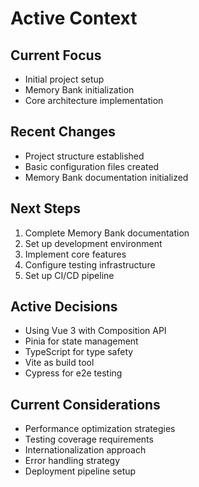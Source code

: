 # Active Context

## Current Focus
- Initial project setup
- Memory Bank initialization
- Core architecture implementation

## Recent Changes
- Project structure established
- Basic configuration files created
- Memory Bank documentation initialized

## Next Steps
1. Complete Memory Bank documentation
2. Set up development environment
3. Implement core features
4. Configure testing infrastructure
5. Set up CI/CD pipeline

## Active Decisions
- Using Vue 3 with Composition API
- Pinia for state management
- TypeScript for type safety
- Vite as build tool
- Cypress for e2e testing

## Current Considerations
- Performance optimization strategies
- Testing coverage requirements
- Internationalization approach
- Error handling strategy
- Deployment pipeline setup 